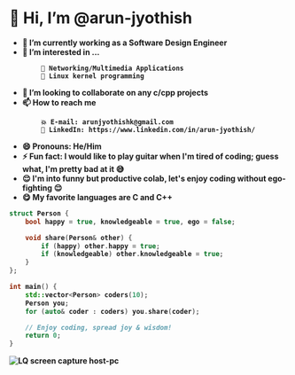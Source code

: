 <b>
  
# 👋 Hi, I’m @arun-jyothish
- 🌱 I’m currently working as a Software Design Engineer
- 👀 I’m interested in ...
~~~
        👾 Networking/Multimedia Applications
        🤖 Linux kernel programming
~~~

- 💞️ I’m looking to collaborate on any c/cpp projects
- 📫 How to reach me
~~~
        💥 E-mail: arunjyothishk@gmail.com
        💫 LinkedIn: https://www.linkedin.com/in/arun-jyothish/
~~~
- 😄 Pronouns: He/Him
- ⚡ Fun fact: I would like to play guitar when I'm tired of coding; guess what, I'm pretty bad at it 😅
- 😌 I'm into funny but productive colab, let's enjoy coding without ego-fighting 😌
- 😋 My favorite languages are C and C++
~~~c++
struct Person {
    bool happy = true, knowledgeable = true, ego = false;

    void share(Person& other) {
        if (happy) other.happy = true;
        if (knowledgeable) other.knowledgeable = true;
    }
};

int main() {
    std::vector<Person> coders(10);
    Person you;
    for (auto& coder : coders) you.share(coder);

    // Enjoy coding, spread joy & wisdom!
    return 0;
}
~~~
![LQ screen capture host-pc](LQ_screen_cap.gif)
